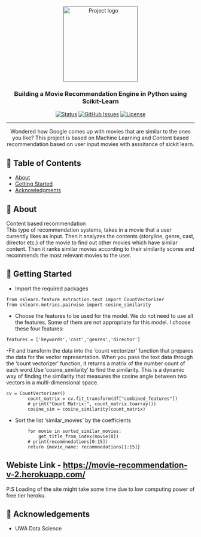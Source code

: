 <p align="center">
  <a href="" rel="noopener">
 <img width=200px height=200px src="https://i.imgur.com/6wj0hh6.jpg" alt="Project logo"></a>
</p>

<h3 align="center">Building a Movie Recommendation Engine in Python using Scikit-Learn </h3>

<div align="center">

[![Status](https://img.shields.io/badge/status-active-success.svg)]()
[![GitHub Issues](https://img.shields.io/github/issues/kylelobo/The-Documentation-Compendium.svg)](https://github.com/bimalkprabha/movie-recommendation-ml/issues)
[![License](https://img.shields.io/badge/license-MIT-blue.svg)](/LICENSE)


</div>

---

<p align="center">  Wondered how Google comes up with movies that are similar to the ones you like? This project is based on Machine Learning and Content based recommendation based on user input movies with asssitance of sickit learn.
  
</p>

## 📝 Table of Contents

- [About](#about)
- [Getting Started](#getting_started)
- [Acknowledgments](#acknowledgement)


## 🧐 About <a name = "about"></a>

Content based recommendation <br>
This type of recommendation systems, takes in a movie that a user currently likes as input. Then it analyzes the contents (storyline, genre, cast, director etc.) of the movie to find out other movies which have similar content. Then it ranks similar movies according to their similarity scores and recommends the most relevant movies to the user.



## 🏁 Getting Started <a name = "getting_started"></a>
- Import the required packages

```
from sklearn.feature_extraction.text import CountVectorizer
from sklearn.metrics.pairwise import cosine_similarity
```
- Choose the features to be used for the model. We do not need to use all the features. Some of them are not appropriate for this model. I choose these four features:
```
features = ['keywords','cast','genres','director']
```

-Fit and transform the data into the ‘count vectorizer’ function that prepares the data for the vector representation. When you pass the text data through the ‘count vectorizer’ function, it returns a matrix of the number count of each word.Use ‘cosine_similarity’ to find the similarity. This is a dynamic way of finding the similarity that measures the cosine angle between two vectors in a multi-dimensional space.
```
cv = CountVectorizer()
        count_matrix = cv.fit_transform(df["combined_features"])
        # print("Count Matrix:", count_matrix.toarray())
        cosine_sim = cosine_similarity(count_matrix)
```
- Sort the list ‘similar_movies’ by the coefficients 

```
        for movie in sorted_similar_movies:
            get_title_from_index(movie[0])
        # print(recommnedations[0:15])
        return {movie_name: recommnedations[1:15]}
```

## Webiste Link - https://movie-recommendation-v-2.herokuapp.com/  
P.S Loading of the site might take some time due to low computing power of free tier heroku.


## 🎉 Acknowledgements <a name = "acknowledgement"></a>
- UWA Data Science
</div>

